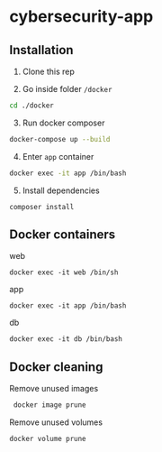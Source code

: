 # cybersecurity-app

## Installation

1. Clone this rep

2. Go inside folder `/docker`
```bash
cd ./docker
```

3. Run docker composer
```bash
docker-compose up --build
```

4. Enter `app` container
```bash
docker exec -it app /bin/bash
```

5. Install dependencies
```
composer install
```

## Docker containers
web
```shell
docker exec -it web /bin/sh
```
app
```shell
docker exec -it app /bin/bash
```
db
```shell
docker exec -it db /bin/bash
```

## Docker cleaning
Remove unused images

```bash
 docker image prune
 ```

Remove unused volumes

```shell
docker volume prune
```